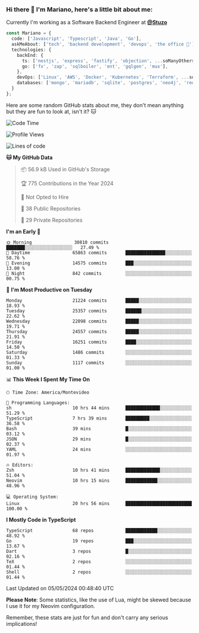 ### Hi there 👋 I'm Mariano, here's a little bit about me:

Currently I'm working as a Software Backend Engineer at [**@Stuzo**](https://www.stuzo.com/)

```ts
const Mariano = {
  code: ['Javascript', 'Typescript', 'Java', 'Go'],
  askMeAbout: ['tech', 'backend development', 'devops', 'the office 💼'],
  technologies: {
    backEnd: {
      ts: ['nestjs', 'express', 'fastify', 'objection', ...soManyOthersFrameworks],
      go: ['fx', 'zap', 'sqlboiler', 'ent', 'gqlgen', 'mux'],
    },
    devOps: ['Linux', 'AWS', 'Docker', 'Kubernetes', 'Terraform', ...soManyOthersTools],
    databases: ['mongo', 'mariadb', 'sqlite', 'postgres', 'neo4j', 'redis', ...],
  }
};
```

Here are some random GitHub stats about me, they don't mean anything but they are fun to look at, isn't it? 🐱

<!--START_SECTION:waka-->
![Code Time](http://img.shields.io/badge/Code%20Time-1%2C930%20hrs%2044%20mins-blue)

![Profile Views](http://img.shields.io/badge/Profile%20Views-0-blue)

![Lines of code](https://img.shields.io/badge/From%20Hello%20World%20I%27ve%20Written-20.5%20million%20lines%20of%20code-blue)

**🐱 My GitHub Data** 

> 📦 56.9 kB Used in GitHub's Storage 
 > 
> 🏆 775 Contributions in the Year 2024
 > 
> 🚫 Not Opted to Hire
 > 
> 📜 38 Public Repositories 
 > 
> 🔑 29 Private Repositories 
 > 
**I'm an Early 🐤** 

```text
🌞 Morning                30810 commits       ███████░░░░░░░░░░░░░░░░░░   27.49 % 
🌆 Daytime                65863 commits       ███████████████░░░░░░░░░░   58.76 % 
🌃 Evening                14575 commits       ███░░░░░░░░░░░░░░░░░░░░░░   13.00 % 
🌙 Night                  842 commits         ░░░░░░░░░░░░░░░░░░░░░░░░░   00.75 % 
```
📅 **I'm Most Productive on Tuesday** 

```text
Monday                   21224 commits       █████░░░░░░░░░░░░░░░░░░░░   18.93 % 
Tuesday                  25357 commits       ██████░░░░░░░░░░░░░░░░░░░   22.62 % 
Wednesday                22098 commits       █████░░░░░░░░░░░░░░░░░░░░   19.71 % 
Thursday                 24557 commits       █████░░░░░░░░░░░░░░░░░░░░   21.91 % 
Friday                   16251 commits       ████░░░░░░░░░░░░░░░░░░░░░   14.50 % 
Saturday                 1486 commits        ░░░░░░░░░░░░░░░░░░░░░░░░░   01.33 % 
Sunday                   1117 commits        ░░░░░░░░░░░░░░░░░░░░░░░░░   01.00 % 
```


📊 **This Week I Spent My Time On** 

```text
🕑︎ Time Zone: America/Montevideo

💬 Programming Languages: 
sh                       10 hrs 44 mins      █████████████░░░░░░░░░░░░   51.29 % 
TypeScript               7 hrs 39 mins       █████████░░░░░░░░░░░░░░░░   36.58 % 
Bash                     39 mins             █░░░░░░░░░░░░░░░░░░░░░░░░   03.12 % 
JSON                     29 mins             █░░░░░░░░░░░░░░░░░░░░░░░░   02.37 % 
YAML                     24 mins             ░░░░░░░░░░░░░░░░░░░░░░░░░   01.97 % 

🔥 Editors: 
Zsh                      10 hrs 41 mins      █████████████░░░░░░░░░░░░   51.04 % 
Neovim                   10 hrs 15 mins      ████████████░░░░░░░░░░░░░   48.96 % 

💻 Operating System: 
Linux                    20 hrs 56 mins      █████████████████████████   100.00 % 
```

**I Mostly Code in TypeScript** 

```text
TypeScript               68 repos            ████████████░░░░░░░░░░░░░   48.92 % 
Go                       19 repos            ███░░░░░░░░░░░░░░░░░░░░░░   13.67 % 
Dart                     3 repos             █░░░░░░░░░░░░░░░░░░░░░░░░   02.16 % 
TeX                      2 repos             ░░░░░░░░░░░░░░░░░░░░░░░░░   01.44 % 
Shell                    2 repos             ░░░░░░░░░░░░░░░░░░░░░░░░░   01.44 % 
```




 Last Updated on 05/05/2024 00:48:40 UTC
<!--END_SECTION:waka-->

**Please Note**: Some statistics, like the use of Lua, might be skewed because I use it for my Neovim configuration.

Remember, these stats are just for fun and don't carry any serious implications!

